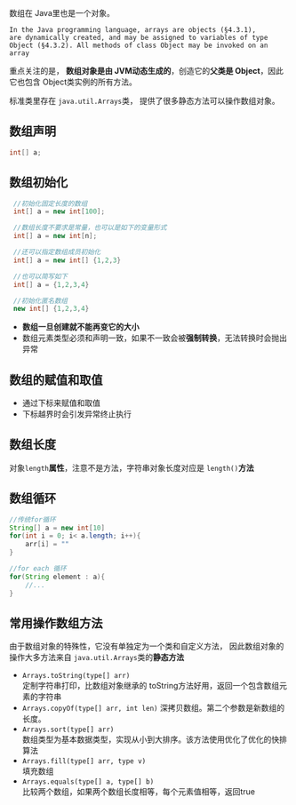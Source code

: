 数组在 Java里也是一个对象。  

    In the Java programming language, arrays are objects (§4.3.1),   
    are dynamically created, and may be assigned to variables of type   
    Object (§4.3.2). All methods of class Object may be invoked on an array

重点关注的是， **数组对象是由 JVM动态生成的**，创造它的**父类是 Object**，因此它也包含 Object类实例的所有方法。 

标准类里存在 `java.util.Arrays`类， 提供了很多静态方法可以操作数组对象。

## 数组声明
```java
int[] a;
```

## 数组初始化
```java
 //初始化固定长度的数组
 int[] a = new int[100];

 //数组长度不要求是常量，也可以是如下的变量形式
 int[] a = new int[n];

 //还可以指定数组成员初始化
 int[] a = new int[] {1,2,3}

 //也可以简写如下
 int[] a = {1,2,3,4}

 //初始化匿名数组
 new int[] {1,2,3,4}
```

- **数组一旦创建就不能再变它的大小**
- 数组元素类型必须和声明一致，如果不一致会被**强制转换**，无法转换时会抛出异常

## 数组的赋值和取值
- 通过下标来赋值和取值
- 下标越界时会引发异常终止执行

## 数组长度
对象`length`**属性**，注意不是方法，字符串对象长度对应是 `length()`**方法**

## 数组循环
```java
//传统for循环
String[] a = new int[10]
for(int i = 0; i< a.length; i++){
    arr[i] = ""
}

//for each 循环
for(String element : a){
    //...
}
```

## 常用操作数组方法
由于数组对象的特殊性，它没有单独定为一个类和自定义方法，
因此数组对象的操作大多方法来自 `java.util.Arrays`类的**静态方法** 

- `Arrays.toString(type[] arr)`  
    定制字符串打印，比数组对象继承的 toString方法好用，返回一个包含数组元素的字符串
- `Arrays.copyOf(type[] arr, int len)`
    深拷贝数组。第二个参数是新数组的长度。
- `Arrays.sort(type[] arr)`  
    数组类型为基本数据类型，实现从小到大排序。该方法使用优化了优化的快排算法
- `Arrays.fill(type[] arr, type v)`   
    填充数组
- `Arrays.equals(type[] a, type[] b)`  
    比较两个数组，如果两个数组长度相等，每个元素值相等，返回true

